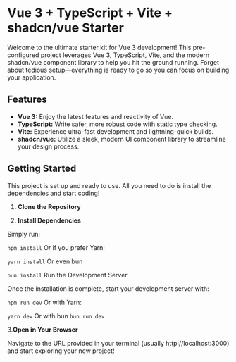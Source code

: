 # Vue 3 + TypeScript + Vite + shadcn/vue Starter

Welcome to the ultimate starter kit for Vue 3 development! This pre-configured project leverages Vue 3, TypeScript, Vite, and the modern shadcn/vue component library to help you hit the ground running. Forget about tedious setup—everything is ready to go so you can focus on building your application.

## Features

- **Vue 3:** Enjoy the latest features and reactivity of Vue.
- **TypeScript:** Write safer, more robust code with static type checking.
- **Vite:** Experience ultra-fast development and lightning-quick builds.
- **shadcn/vue:** Utilize a sleek, modern UI component library to streamline your design process.

## Getting Started

This project is set up and ready to use. All you need to do is install the dependencies and start coding!

1. **Clone the Repository**

2. **Install Dependencies**

Simply run:

```npm install```
Or if you prefer Yarn:

```yarn install```
Or even bun 

```bun install```
Run the Development Server

Once the installation is complete, start your development server with:

```npm run dev```
Or with Yarn:

```yarn dev```
Or with bun
```bun run dev```

3.**Open in Your Browser**

Navigate to the URL provided in your terminal (usually http://localhost:3000) and start exploring your new project!
